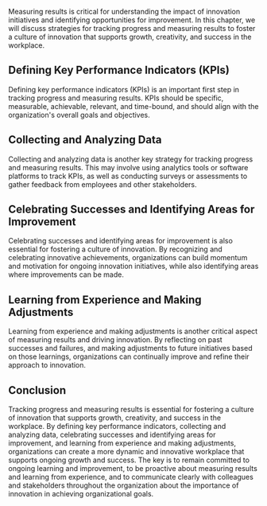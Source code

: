 
Measuring results is critical for understanding the impact of innovation initiatives and identifying opportunities for improvement. In this chapter, we will discuss strategies for tracking progress and measuring results to foster a culture of innovation that supports growth, creativity, and success in the workplace.

Defining Key Performance Indicators (KPIs)
------------------------------------------

Defining key performance indicators (KPIs) is an important first step in tracking progress and measuring results. KPIs should be specific, measurable, achievable, relevant, and time-bound, and should align with the organization's overall goals and objectives.

Collecting and Analyzing Data
-----------------------------

Collecting and analyzing data is another key strategy for tracking progress and measuring results. This may involve using analytics tools or software platforms to track KPIs, as well as conducting surveys or assessments to gather feedback from employees and other stakeholders.

Celebrating Successes and Identifying Areas for Improvement
-----------------------------------------------------------

Celebrating successes and identifying areas for improvement is also essential for fostering a culture of innovation. By recognizing and celebrating innovative achievements, organizations can build momentum and motivation for ongoing innovation initiatives, while also identifying areas where improvements can be made.

Learning from Experience and Making Adjustments
-----------------------------------------------

Learning from experience and making adjustments is another critical aspect of measuring results and driving innovation. By reflecting on past successes and failures, and making adjustments to future initiatives based on those learnings, organizations can continually improve and refine their approach to innovation.

Conclusion
----------

Tracking progress and measuring results is essential for fostering a culture of innovation that supports growth, creativity, and success in the workplace. By defining key performance indicators, collecting and analyzing data, celebrating successes and identifying areas for improvement, and learning from experience and making adjustments, organizations can create a more dynamic and innovative workplace that supports ongoing growth and success. The key is to remain committed to ongoing learning and improvement, to be proactive about measuring results and learning from experience, and to communicate clearly with colleagues and stakeholders throughout the organization about the importance of innovation in achieving organizational goals.
